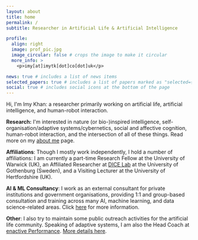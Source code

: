 ```yaml
---
layout: about
title: home
permalink: /
subtitle: Researcher in Artificial Life & Artificial Intelligence

profile:
  align: right
  image: prof_pic.jpg
  image_circular: false # crops the image to make it circular
  more_info: >
    <p>imy[at]imytk[dot]co[dot]uk</p>

news: true # includes a list of news items
selected_papers: true # includes a list of papers marked as "selected={true}"
social: true # includes social icons at the bottom of the page
---
```

Hi, I'm Imy Khan: a researcher primarily working on artificial life, artificial intelligence, and human-robot interaction. 

**Research:** I'm interested in nature (or bio-)inspired intelligence, self-organisation/adaptive systems/cybernetics, social and affective cognition, human-robot interaction, and the intersection of all of these things. Read more on my [about me](/people/) page.

**Affiliations**: Though I mostly work independently, I hold a number of affiliations: I am currently a part-time Research Fellow at the University of Warwick (UK), an Affiliated Researcher at [DICE Lab](https://www.dice-r-lab.com/) at the University of Gothenburg (Sweden), and a Visiting Lecturer at the University of Hertfordshire (UK). 

**AI & ML Consultancy**: I work as an external consultant for private institutions and government organisations, providing 1:1 and group-based consultation and training across many AI, machine learning, and data science-related areas. Click [here](/consultancy/) for more information.

**Other**: I also try to maintain some public outreach activities for the artificial life community. Speaking of adaptive systems, I am also the Head Coach at [enactive Performance](https://enactive.co.uk). [More details here](/people/).




